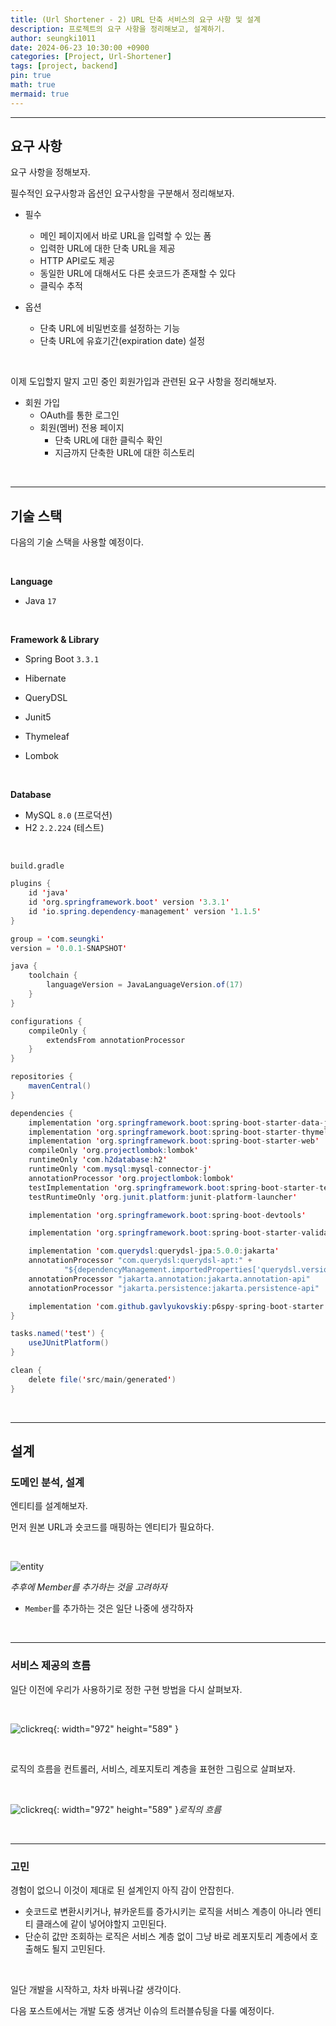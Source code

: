 ```yaml
---
title: (Url Shortener - 2) URL 단축 서비스의 요구 사항 및 설계
description: 프로젝트의 요구 사항을 정리해보고, 설계하기.
author: seungki1011
date: 2024-06-23 10:30:00 +0900
categories: [Project, Url-Shortener]
tags: [project, backend]
pin: true
math: true
mermaid: true
---
```


---

## 요구 사항

요구 사항을 정해보자.

필수적인 요구사항과 옵션인 요구사항을 구분해서 정리해보자.

* 필수
  * 메인 페이지에서 바로 URL을 입력할 수 있는 폼
  * 입력한 URL에 대한 단축 URL을 제공
  * HTTP API로도 제공
  * 동일한 URL에 대해서도 다른 숏코드가 존재할 수 있다
  * 클릭수 추적



* 옵션
  * 단축 URL에 비밀번호를 설정하는 기능
  * 단축 URL에 유효기간(expiration date) 설정

<br>

이제 도입할지 말지 고민 중인 회원가입과 관련된 요구 사항을 정리해보자.

- 회원 가입
  - OAuth를 통한 로그인
  - 회원(멤버) 전용 페이지
    - 단축 URL에 대한 클릭수 확인
    - 지금까지 단축한 URL에 대한 히스토리

<br>

---

## 기술 스택

다음의 기술 스택을 사용할 예정이다.

<br>

**Language**

* Java `17`

<br>

**Framework & Library**

* Spring Boot `3.3.1`
* Hibernate
* QueryDSL

* Junit5

* Thymeleaf

* Lombok

<br>

**Database**

* MySQL `8.0` (프로덕션)
* H2 `2.2.224` (테스트)

<br>

`build.gradle`

```java
plugins {
	id 'java'
	id 'org.springframework.boot' version '3.3.1'
	id 'io.spring.dependency-management' version '1.1.5'
}

group = 'com.seungki'
version = '0.0.1-SNAPSHOT'

java {
	toolchain {
		languageVersion = JavaLanguageVersion.of(17)
	}
}

configurations {
	compileOnly {
		extendsFrom annotationProcessor
	}
}

repositories {
	mavenCentral()
}

dependencies {
	implementation 'org.springframework.boot:spring-boot-starter-data-jpa'
	implementation 'org.springframework.boot:spring-boot-starter-thymeleaf'
	implementation 'org.springframework.boot:spring-boot-starter-web'
	compileOnly 'org.projectlombok:lombok'
	runtimeOnly 'com.h2database:h2'
	runtimeOnly 'com.mysql:mysql-connector-j'
	annotationProcessor 'org.projectlombok:lombok'
	testImplementation 'org.springframework.boot:spring-boot-starter-test'
	testRuntimeOnly 'org.junit.platform:junit-platform-launcher'

	implementation 'org.springframework.boot:spring-boot-devtools'

	implementation 'org.springframework.boot:spring-boot-starter-validation'

	implementation 'com.querydsl:querydsl-jpa:5.0.0:jakarta'
	annotationProcessor "com.querydsl:querydsl-apt:" +
			"${dependencyManagement.importedProperties['querydsl.version']}:jakarta"
	annotationProcessor "jakarta.annotation:jakarta.annotation-api"
	annotationProcessor "jakarta.persistence:jakarta.persistence-api"

	implementation 'com.github.gavlyukovskiy:p6spy-spring-boot-starter:1.9.0'
}

tasks.named('test') {
	useJUnitPlatform()
}

clean {
	delete file('src/main/generated')
}
```

<br>

---

## 설계

### 도메인 분석, 설계 

엔티티를 설계해보자.

먼저 원본 URL과 숏코드를 매핑하는 엔티티가 필요하다.

<br>

![entity](../post_images/2024-06-23-url-shortener-project-2/entity.png)

_추후에 Member를 추가하는 것을 고려하자_

* `Member`를 추가하는 것은 일단 나중에 생각하자

<br>

---

### 서비스 제공의 흐름

일단 이전에 우리가 사용하기로 정한 구현 방법을 다시 살펴보자.

<br>

![clickreq](../post_images/2024-06-23-url-shortener-project-2/improve.png){: width="972" height="589" }

<br>

로직의 흐름을 컨트롤러, 서비스, 레포지토리 계층을 표현한 그림으로 살펴보자.

<br>

![clickreq](../post_images/2024-06-23-url-shortener-project-2/design1.png){: width="972" height="589" }_로직의 흐름_

<br>

---

### 고민

경험이 없으니 이것이 제대로 된 설계인지 아직 감이 안잡힌다.

* 숏코드로 변환시키거나, 뷰카운트를 증가시키는 로직을 서비스 계층이 아니라 엔티티 클래스에 같이 넣어야할지 고민된다.
* 단순히 값만 조회하는 로직은 서비스 계층 없이 그냥 바로 레포지토리 계층에서 호출해도 될지 고민된다.

<br>

일단 개발을 시작하고, 차차 바꿔나갈 생각이다.

다음 포스트에서는 개발 도중 생겨난 이슈의 트러블슈팅을 다룰 예정이다.
